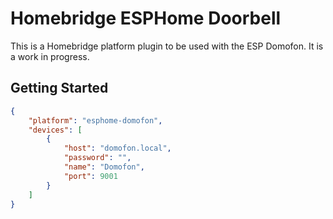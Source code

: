 # Homebridge ESPHome Doorbell

This is a Homebridge platform plugin to be used with the ESP Domofon.
It is a work in progress.

## Getting Started

```json
{
    "platform": "esphome-domofon",
    "devices": [
        {
            "host": "domofon.local",
            "password": "",
            "name": "Domofon",
            "port": 9001
        }
    ]
}
```

